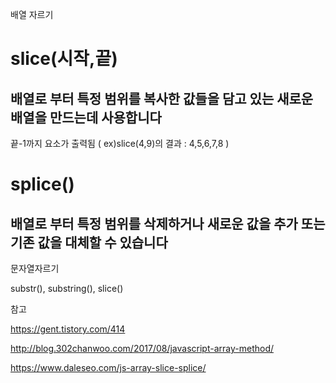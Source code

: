 배열 자르기

# slice(시작,끝)

## 배열로 부터 특정 범위를 복사한 값들을 담고 있는 새로운 배열을 만드는데 사용합니다

끝-1까지 요소가 출력됨 ( ex)slice(4,9)의 결과 : 4,5,6,7,8 )

# splice()

## 배열로 부터 특정 범위를 삭제하거나 새로운 값을 추가 또는 기존 값을 대체할 수 있습니다


문자열자르기

substr(), substring(), slice()

참고

https://gent.tistory.com/414

http://blog.302chanwoo.com/2017/08/javascript-array-method/

https://www.daleseo.com/js-array-slice-splice/
